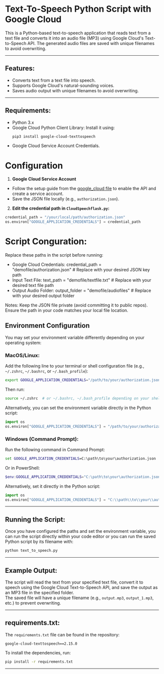 # Text-To-Speech Python Script with Google Cloud

This is a Python-based text-to-speech application that reads text from a text file and converts it into an audio file (MP3) using Google Cloud's Text-to-Speech API. The generated audio files are saved with unique filenames to avoid overwriting.

---

## Features:
- Converts text from a text file into speech.
- Supports Google Cloud's natural-sounding voices.
- Saves audio output with unique filenames to avoid overwriting.
---

## Requirements:
- Python 3.x
- Google Cloud Python Client Library: Install it using:
  ```bash
  pip3 install google-cloud-texttospeech
- Google Cloud Service Account Credentials.

# Configuration
1. **Google Cloud Service Account**

- Follow the setup guide from the [google_cloud file](../main/google_cloud/README.md) to enable the API and create a service account.
- Save the JSON file locally (e.g., `authorization.json`).

2. **Edit the credential path in `CloudSpeechflask.py`:**

```python
credential_path = "/your/local/path/authorization.json"
os.environ["GOOGLE_APPLICATION_CREDENTIALS"] = credential_path
```

# Script Conguration:

Replace these paths in the script before running:
- Google Cloud Credentials: credential_path = "demofile/authorization.json" # Replace with your desired JSON key path
- Input Text File: text_path = "demofile/textfile.txt"  # Replace with your desired text file path
- Output Audio Folder: output_folder = "demofile/audiofiles" # Replace with your desired output folder

Notes:
Keep the JSON file private (avoid committing it to public repos).
Ensure the path in your code matches your local file location.

## **Environment Configuration**  
You may set your environment variable differently depending on your operating system:  

### **MacOS/Linux:**  
Add the following line to your terminal or shell configuration file (e.g., `~/.zshrc`, `~/.bashrc`, or `~/.bash_profile`):  
```bash  
export GOOGLE_APPLICATION_CREDENTIALS="/path/to/your/authorization.json"  
```  
Then run:  
```bash  
source ~/.zshrc  # or ~/.bashrc, ~/.bash_profile depending on your shell  
```  

Alternatively, you can set the environment variable directly in the Python script:  
```python  
import os  
os.environ["GOOGLE_APPLICATION_CREDENTIALS"] = "/path/to/your/authorization.json"  
```  

### **Windows (Command Prompt):**  
Run the following command in Command Prompt:  
```cmd  
set GOOGLE_APPLICATION_CREDENTIALS=C:\path\to\your\authorization.json  
```  

Or in PowerShell:  
```powershell  
$env:GOOGLE_APPLICATION_CREDENTIALS="C:\path\to\your\authorization.json"  
```  

Alternatively, set it directly in the Python script:  
```python  
import os  
os.environ["GOOGLE_APPLICATION_CREDENTIALS"] = "C:\\path\\to\\your\\authorization.json"  
```  

---

## **Running the Script:**  
Once you have configured the paths and set the environment variable, you can run the script directly within your code editor or you can run the saved Python script by its filename with:  
```bash  
python text_to_speech.py  
```  

---

## **Example Output:**  
The script will read the text from your specified text file, convert it to speech using the Google Cloud Text-to-Speech API, and save the output as an MP3 file in the specified folder.  
The saved file will have a unique filename (e.g., `output.mp3`, `output_1.mp3`, etc.) to prevent overwriting.  

---

## **requirements.txt:**  
The `requirements.txt` file can be found in the repository:  

```
google-cloud-texttospeech==2.15.0
```

To install the dependencies, run:  
```bash  
pip install -r requirements.txt  
```  

---